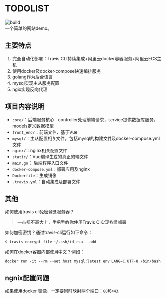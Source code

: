 # TODOLIST
![build](https://travis-ci.org/kangbb/todolist.svg?branch=master)
<br/>一个简单的网站demo。
## 主要特点
1. 完全自动化部署：Travis CLI持续集成+阿里云docker容器服务+阿里云ECS主机
2. 使用docker及docker-compose快速编排服务
3. golang作为后台语言
4. mysql实现主从服务配置
5. ngix实现反向代理
## 项目内容说明
- `core/`：后端服务核心，controller处理前端请求，service提供数据库服务，models定义数据模型
- `front_end/`：前端文件，基于Vue
- `mysql/`：主从配置相关文件。包括mysql的构建文件及docker-compose.yml文件
- `nginx/`：nginx相关配置文件
- `static/`：Vue编译生成的真正的端文件
- `main.go`： 后端程序入口文件
- `docker-compose.yml`：部署应用及nginx
- `Dockerfile`：生成镜像
- `.travis.yml`：自动集成及部署文件

## 其他
如何使用travis cli免密登录服务器？
>[一点都不高大上，手把手教你使用Travis CI实现持续部署](https://zhuanlan.zhihu.com/p/25066056)

如何加密密钥？通过travis-cli运行如下命令：
```
$ travis encrypt-file ~/.ssh/id_rsa --add
```

如何在docker容器内部使用中文？例如：
```
docker run -it --rm --net host mysql:latest env LANG=C.UTF-8 /bin/bash
```
## ngnix配置问题
如果使用docker 镜像，一定要同时映射两个端口：`80`和`443`.
